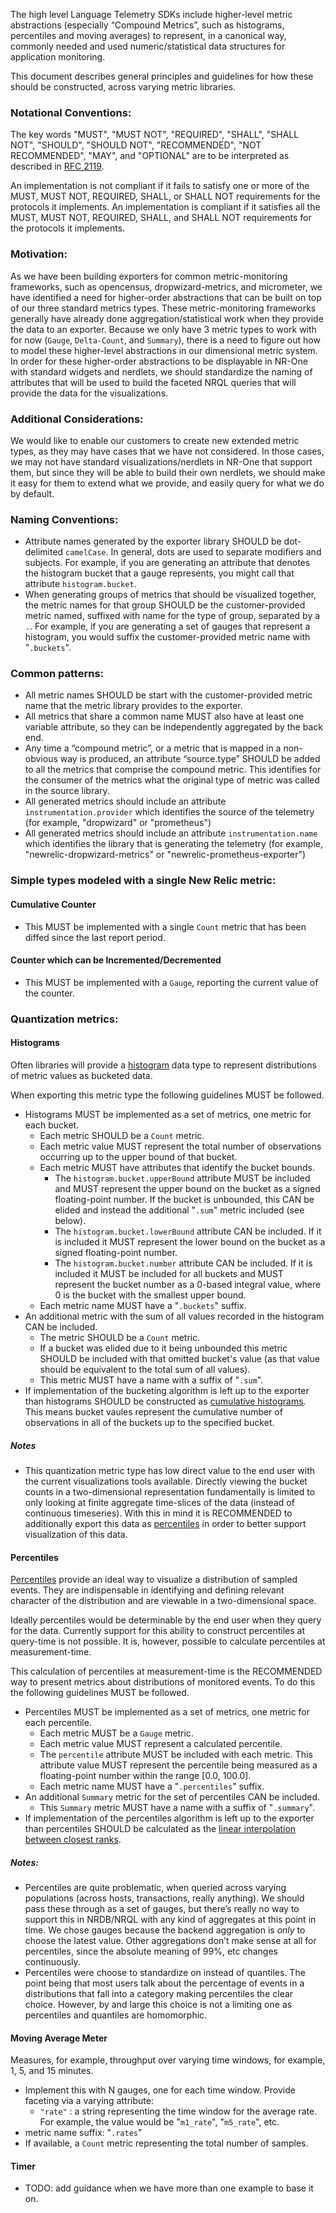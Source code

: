 The high level Language Telemetry SDKs include higher-level metric abstractions (especially “Compound Metrics”, such as histograms, 
percentiles and moving averages) to represent, in a canonical way, commonly needed and used numeric/statistical data structures for application monitoring.

This document describes general principles and guidelines for how these should be constructed, across varying metric libraries.

### Notational Conventions:
The key words "MUST", "MUST NOT", "REQUIRED", "SHALL", "SHALL NOT", "SHOULD", "SHOULD NOT", "RECOMMENDED", "NOT RECOMMENDED", "MAY", and "OPTIONAL" are to be interpreted as described in [RFC 2119](http://tools.ietf.org/html/rfc2119).

An implementation is not compliant if it fails to satisfy one or more of the MUST, MUST NOT, REQUIRED, SHALL, or SHALL NOT requirements for the protocols it implements. An implementation is compliant if it satisfies all the MUST, MUST NOT, REQUIRED, SHALL, and SHALL NOT requirements for the protocols it implements.

### Motivation:
As we have been building exporters for common metric-monitoring frameworks, such as opencensus, dropwizard-metrics, and
micrometer, we have identified a need for higher-order abstractions that can be built on top of our three standard metrics types.
These metric-monitoring frameworks generally have already done aggregation/statistical work when they provide the data to an exporter.
Because we only have 3 metric types to work with for now (`Gauge`, `Delta-Count`, and `Summary`), there is a need to
figure out how to model these higher-level abstractions in our dimensional metric system.  In order for these higher-order 
abstractions to be displayable in NR-One with standard widgets and nerdlets, we should standardize the naming of attributes 
that will be used to build the faceted NRQL queries that will provide the data for the visualizations.

### Additional Considerations:
We would like to enable our customers to create new extended metric types, as they may have cases that we have not considered.
In those cases, we may not have standard visualizations/nerdlets in NR-One that support them, but since they will be able 
to build their own nerdlets, we should make it easy for them to extend what we provide, and easily query for what we do by default.

### Naming Conventions:
* Attribute names generated by the exporter library SHOULD be dot-delimited `camelCase`.
In general, dots are used to separate modifiers and subjects. For example, if you are generating an attribute that denotes the histogram bucket that a gauge
represents, you might call that attribute `histogram.bucket`.
* When generating groups of metrics that should be visualized together, the metric names for that group SHOULD be the customer-provided metric named, suffixed with name for the type of group, separated by a `.`.
  For example, if you are generating a set of gauges that represent a histogram, you would suffix the customer-provided metric name with "`.buckets`".

### Common patterns:
* All metric names SHOULD be start with the customer-provided metric name that the metric library provides to the exporter.
* All metrics that share a common name MUST also have at least one variable attribute, so they can be independently aggregated by the back end.
* Any time a “compound metric”, or a metric that is mapped in a non-obvious way is produced, an attribute “source.type” SHOULD be added to all the metrics that comprise the compound metric.
  This identifies for the consumer of the metrics what the original type of metric was called in the source library.
* All generated metrics should include an attribute `instrumentation.provider` which identifies the source of the telemetry (for example, "dropwizard" or "prometheus")
* All generated metrics should include an attribute `instrumentation.name` which identifies the library that is generating the telemetry (for example, "newrelic-dropwizard-metrics" or "newrelic-prometheus-exporter")

### Simple types modeled with a single New Relic metric:
#### Cumulative Counter
  * This MUST be implemented with a single `Count` metric that has been diffed since the last report period.
#### Counter which can be Incremented/Decremented
  * This MUST be implemented with a `Gauge`, reporting the current value of the counter.

### Quantization metrics:
#### Histograms
Often libraries will provide a [histogram](https://en.wikipedia.org/wiki/Histogram) data type to represent distributions of metric values as bucketed data.

When exporting this metric type the following guidelines MUST be followed.

  * Histograms MUST be implemented as a set of metrics, one metric for each bucket.
    * Each metric SHOULD be a `Count` metric.
    * Each metric value MUST represent the total number of observations occurring up to the upper bound of that bucket.
    * Each metric MUST have attributes that identify the bucket bounds.
      * The `histogram.bucket.upperBound` attribute MUST be included and MUST represent the upper bound on the bucket as a signed floating-point number.
        If the bucket is unbounded, this CAN be elided and instead the additional "`.sum`" metric included (see below).
      * The `histogram.bucket.lowerBound` attribute CAN be included.
        If it is included it MUST represent the lower bound on the bucket as a signed floating-point number.
      * The `histogram.bucket.number` attribute CAN be included.
        If it is included it MUST be included for all buckets and MUST represent the bucket number as a 0-based integral value, where 0 is the bucket with the smallest upper bound.
    * Each metric name MUST have a "`.buckets`" suffix.
  * An additional metric with the sum of all values recorded in the histogram CAN be included.
    * The metric SHOULD be a `Count` metric.
    * If a bucket was elided due to it being unbounded this metric SHOULD be included with that omitted bucket's value (as that value should be equivalent to the total sum of all values).
    * This metric MUST have a name with a suffix of "`.sum`".
  * If implementation of the bucketing algorithm is left up to the exporter than histograms SHOULD be constructed as [cumulative histograms](https://en.wikipedia.org/wiki/Histogram#Cumulative_histogram).
    This means bucket vaules represent the cumulative number of observations in all of the buckets up to the specified bucket.

##### Notes

* This quantization metric type has low direct value to the end user with the current visualizations tools available.
  Directly viewing the bucket counts in a two-dimensional representation fundamentally is limited to only looking at finite aggregate time-slices of the data (instead of continuous timeseries).
  With this in mind it is RECOMMENDED to additionally export this data as [percentiles](#Percentiles) in order to better support visualization of this data.

#### Percentiles
[Percentiles](https://en.wikipedia.org/wiki/Percentile) provide an ideal way to visualize a distribution of sampled events.
They are indispensable in identifying and defining relevant character of the distribution and are viewable in a two-dimensional space.

Ideally percentiles would be determinable by the end user when they query for the data.
Currently support for this ability to construct percentiles at query-time is not possible.
It is, however, possible to calculate percentiles at measurement-time.

This calculation of percentiles at measurement-time is the RECOMMENDED way to present metrics about distributions of monitored events.
To do this the following guidelines MUST be followed.

  * Percentiles MUST be implemented as a set of metrics, one metric for each percentile.
    * Each metric MUST be a `Gauge` metric.
    * Each metric value MUST represent a calculated percentile.
    * The `percentile` attribute MUST be included with each metric.
      This attribute value MUST represent the percentile being measured as a floating-point number within the range [0.0, 100.0].
    * Each metric name MUST have a "`.percentiles`" suffix.
  * An additional `Summary` metric for the set of percentiles CAN be included.
    * This `Summary` metric MUST have a name with a suffix of "`.summary`".
  * If implementation of the percentiles algorithm is left up to the exporter than percentiles SHOULD be calculated as the [linear interpolation between closest ranks](https://en.wikipedia.org/wiki/Percentile#The_linear_interpolation_between_closest_ranks_method).

##### Notes:

* Percentiles are quite problematic, when queried across varying populations (across hosts, transactions, really anything).
  We should pass these through as a set of gauges, but there’s really no way to support this in NRDB/NRQL with any kind of aggregates at this point in time.
  We chose gauges because the backend aggregation is *only* to choose the latest value. Other aggregations don’t make sense at all for percentiles, since the absolute meaning of 99%, etc changes continuously.
* Percentiles were choose to standardize on instead of quantiles.
  The point being that most users talk about the percentage of events in a distributions that fall into a category making percentiles the clear choice.
  However, by and large this choice is not a limiting one as percentiles and quantiles are homomorphic.

#### Moving Average Meter
Measures, for example, throughput over varying time windows, for example, 1, 5, and 15 minutes.

* Implement this with N gauges, one for each time window. Provide faceting via a varying attribute:
  * `"rate"` : a string representing the time window for the average rate. For example, the value would be "`m1_rate`", "`m5_rate`", etc.
* metric name suffix: "`.rates`"
* If available, a `Count` metric representing the total number of samples.

#### Timer
  * TODO: add guidance when we have more than one example to base it on.

